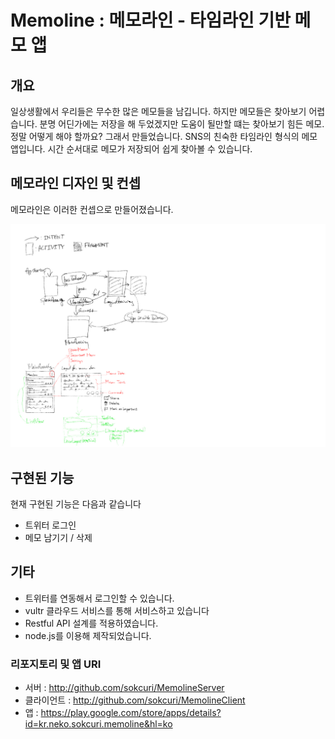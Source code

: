 # Memoline : 메모라인 - 타임라인 기반 메모 앱
## 개요
일상생활에서 우리들은 무수한 많은 메모들을 남깁니다. 하지만 메모들은 찾아보기 어렵습니다. 분명 어딘가에는 저장을 해 두었겠지만 도움이 될만할 떄는 찾아보기 힘든 메모. 정말 어떻게 해야 할까요? 그래서 만들었습니다. SNS의 친숙한 타임라인 형식의 메모앱입니다. 시간 순서대로 메모가 저장되어 쉽게 찾아볼 수 있습니다.

## 메모라인 디자인 및 컨셉

메모라인은 이러한 컨셉으로 만들어졌습니다.

![Alt text](https://raw.githubusercontent.com/sokcuri/MemolineClient/master/concept.jpg)

## 구현된 기능
현재 구현된 기능은 다음과 같습니다
- 트위터 로그인
- 메모 남기기 / 삭제

## 기타
- 트위터를 연동해서 로그인할 수 있습니다.
- vultr 클라우드 서비스를 통해 서비스하고 있습니다
- Restful API 설계를 적용하였습니다.
- node.js를 이용해 제작되었습니다.

### 리포지토리 및 앱 URI
* 서버 : http://github.com/sokcuri/MemolineServer
* 클라이언트 : http://github.com/sokcuri/MemolineClient
* 앱 : https://play.google.com/store/apps/details?id=kr.neko.sokcuri.memoline&hl=ko 
